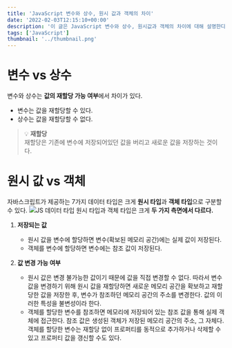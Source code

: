 ```yaml
---
title: 'JavaScript 변수와 상수, 원시 값과 객체의 차이'
date: '2022-02-03T12:15:10+00:00'
description: '이 글은 JavaScript 변수와 상수, 원시값과 객체의 차이에 대해 설명한다.'
tags: ['JavaScript']
thumbnail: '../thumbnail.png'
---
```


# 변수 vs 상수

변수와 상수는 **값의 재할당 가능 여부**에서 차이가 있다.

- 변수는 값을 재할당할 수 있다.
- 상수는 값을 재할당할 수 없다.

> 💡 **재할당**  
> 재할당은 기존에 변수에 저장되어있던 값을 버리고 새로운 값을 저장하는 것이다.

# 원시 값 vs 객체

자바스크립트가 제공하는 7가지 데이터 타입은 크게 **원시 타입**과 **객체 타입**으로 구분할 수 있다.
![JS 데이터 타입](https://images.velog.io/images/gywlsp/post/86ad5410-59da-422e-8762-1bf3611921e2/image.png)
원시 타입과 객체 타입은 크게 **두 가지 측면에서 다르다.**

1. **저장되는 값**

   - 원시 값을 변수에 할당하면 변수(확보된 메모리 공간)에는 실제 값이 저장된다.
   - 객체를 변수에 할당하면 변수에는 참조 값이 저장된다.

2. **값 변경 가능 여부**

   - 원시 값은 변경 불가능한 값이기 때문에 값을 직접 변경할 수 없다. 따라서 변수 값을 변경하기 위해 원시 값을 재할당하면 새로운 메모리 공간을 확보하고 재할당한 값을 저장한 후, 변수가 참조하던 메모리 공간의 주소를 변경한다. 값의 이러한 특성을 불변성이라 한다.
   - 객체를 할당한 변수를 참조하면 메모리에 저장되어 있는 참조 값을 통해 실제 객체에 접근한다. 참조 값은 생성된 객체가 저장된 메모리 공간의 주소, 그 자체다. 객체를 할당한 변수는 재할당 없이 프로퍼티를 동적으로 추가하거나 삭제할 수 있고 프로퍼티 값을 갱신할 수도 있다.
